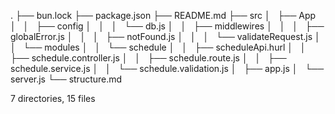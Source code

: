 .
├── bun.lock
├── package.json
├── README.md
├── src
│   ├── App
│   │   ├── config
│   │   │   └── db.js
│   │   ├── middlewires
│   │   │   ├── globalError.js
│   │   │   ├── notFound.js
│   │   │   └── validateRequest.js
│   │   └── modules
│   │       └── schedule
│   │           ├── scheduleApi.hurl
│   │           ├── schedule.controller.js
│   │           ├── schedule.route.js
│   │           ├── schedule.service.js
│   │           └── schedule.validation.js
│   ├── app.js
│   └── server.js
└── structure.md

7 directories, 15 files
